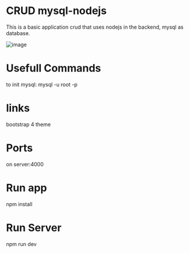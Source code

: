 # CRUD mysql-nodejs
This is a basic application crud that uses nodejs in the backend, mysql as database.

![image](https://user-images.githubusercontent.com/62431281/146267960-6acc8134-994c-4b40-8fc3-5bc18b91e9ec.png)



# Usefull Commands
to init mysql: mysql -u root -p

# links
bootstrap 4 theme

# Ports
on server:4000

# Run app
 npm install

# Run Server
 npm run dev
